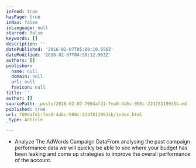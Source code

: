 ```yaml
---
inFeed: true
hasPage: true
inNav: false
inLanguage: null
starred: false
keywords: []
description: ''
datePublished: '2016-02-07T05:00:10.556Z'
dateModified: '2016-02-07T04:58:12.963Z'
authors: []
publisher:
  name: null
  domain: null
  url: null
  favicon: null
title: ''
author: []
sourcePath: _posts/2016-02-07-700dafd1-7ea0-4d6c-908c-22378119935b.md
published: true
url: 700dafd1-7ea0-4d6c-908c-22378119935b/index.html
_type: Article

---
```

* Analyze The AdWords Campaign DataFrom analysing the past campaign performance data we will quickly be able to see where your budget has been leaking and come up strategies to improve the overall performance of the account.
